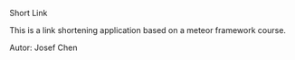 Short Link

This is a link shortening application based on a meteor framework course.

Autor:
Josef Chen

